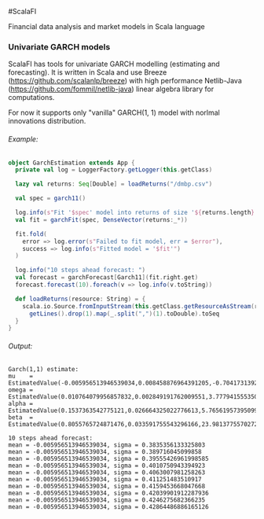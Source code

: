 #ScalaFI

Financial data analysis and market models in Scala language

### Univariate GARCH models
ScalaFI has tools for univariate GARCH modelling (estimating and forecasting). It is written in Scala and use Breeze (https://github.com/scalanlp/breeze) with high performance Netlib-Java (https://github.com/fommil/netlib-java) linear algebra library for computations.

For now it supports only "vanilla" GARCH(1, 1) model with norlmal innovations distribution.

###### Example:
```scala
object GarchEstimation extends App {
  private val log = LoggerFactory.getLogger(this.getClass)

  lazy val returns: Seq[Double] = loadReturns("/dmbp.csv")

  val spec = garch11()

  log.info(s"Fit '$spec' model into returns of size '${returns.length}'")
  val fit = garchFit(spec, DenseVector(returns:_*))

  fit.fold(
    error => log.error(s"Failed to fit model, err = $error"),
    success => log.info(s"Fitted model = '$fit'")
  )

  log.info("10 steps ahead forecast: ")
  val forecast = garchForecast[Garch11](fit.right.get)
  forecast.forecast(10).foreach(v => log.info(v.toString))

  def loadReturns(resource: String) = {
    scala.io.Source.fromInputStream(this.getClass.getResourceAsStream(resource)).
      getLines().drop(1).map(_.split(",")(1).toDouble).toSeq
  }
}
```

###### Output:
```
Garch(1,1) estimate: 
mu    = EstimatedValue(-0.005956513946539034,0.008458876964391205,-0.7041731392493107) 
omega = EstimatedValue(0.010764079956857832,0.002849191762009551,3.7779415553503726) 
alpha = EstimatedValue(0.1537363542775121,0.026664325022776613,5.765619573950993) 
beta  = EstimatedValue(0.8055765724871476,0.033591755543296166,23.981377557027226) 

10 steps ahead forecast:                                                                                    
mean = -0.005956513946539034, sigma = 0.3835356133325803                                                                 
mean = -0.005956513946539034, sigma = 0.389716045099858                                                                  
mean = -0.005956513946539034, sigma = 0.39555426961998585                                                                
mean = -0.005956513946539034, sigma = 0.4010750943394923                                                                 
mean = -0.005956513946539034, sigma = 0.4063007981258263                                                                 
mean = -0.005956513946539034, sigma = 0.411251483510917                                                                  
mean = -0.005956513946539034, sigma = 0.4159453668047668                                                                 
mean = -0.005956513946539034, sigma = 0.42039901912287936                                                                
mean = -0.005956513946539034, sigma = 0.4246275682366235                                                                 
mean = -0.005956513946539034, sigma = 0.42864486886165126                                                                
```
